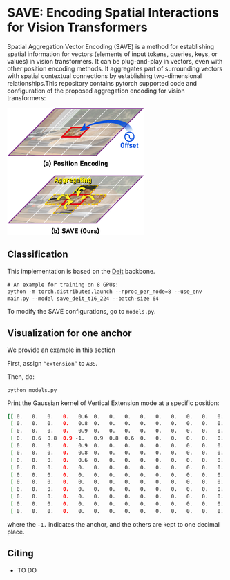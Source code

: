 # SAVE: Encoding Spatial Interactions for Vision Transformers

Spatial Aggregation Vector Encoding (SAVE) is a method for establishing spatial information for vectors (elements of input tokens, queries, keys, or values) in vision transformers. It can be plug-and-play in vectors, even with other position encoding methods. It aggregates part of surrounding vectors with spatial contextual connections by establishing two-dimensional relationships.This repository contains pytorch supported code and configuration of the proposed aggregation encoding for vision transformers:

<img src="figs/fig1.png">

## Classification
This implementation is based on the [Deit](https://github.com/facebookresearch/deit) backbone.

```
# An example for training on 8 GPUs:
python -m torch.distributed.launch --nproc_per_node=8 --use_env main.py --model save_deit_t16_224 --batch-size 64
```

To modify the SAVE configurations, go to `models.py`.

## Visualization for one anchor

We provide an example in this section

First, assign `“extension”` to `ABS`.

Then, do:

```
python models.py
```

Print the Gaussian kernel of Vertical Extension mode at a specific position:

```bash
[[ 0.   0.   0.   0.   0.6  0.   0.   0.   0.   0.   0.   0.   0.   0. ]
 [ 0.   0.   0.   0.   0.8  0.   0.   0.   0.   0.   0.   0.   0.   0. ]
 [ 0.   0.   0.   0.   0.9  0.   0.   0.   0.   0.   0.   0.   0.   0. ]
 [ 0.   0.6  0.8  0.9 -1.   0.9  0.8  0.6  0.   0.   0.   0.   0.   0. ]
 [ 0.   0.   0.   0.   0.9  0.   0.   0.   0.   0.   0.   0.   0.   0. ]
 [ 0.   0.   0.   0.   0.8  0.   0.   0.   0.   0.   0.   0.   0.   0. ]
 [ 0.   0.   0.   0.   0.6  0.   0.   0.   0.   0.   0.   0.   0.   0. ]
 [ 0.   0.   0.   0.   0.   0.   0.   0.   0.   0.   0.   0.   0.   0. ]
 [ 0.   0.   0.   0.   0.   0.   0.   0.   0.   0.   0.   0.   0.   0. ]
 [ 0.   0.   0.   0.   0.   0.   0.   0.   0.   0.   0.   0.   0.   0. ]
 [ 0.   0.   0.   0.   0.   0.   0.   0.   0.   0.   0.   0.   0.   0. ]
 [ 0.   0.   0.   0.   0.   0.   0.   0.   0.   0.   0.   0.   0.   0. ]
 [ 0.   0.   0.   0.   0.   0.   0.   0.   0.   0.   0.   0.   0.   0. ]
 [ 0.   0.   0.   0.   0.   0.   0.   0.   0.   0.   0.   0.   0.   0. ]]
```
where the `-1.` indicates the anchor, and the others are kept to one decimal place. 

## Citing
- TO DO
